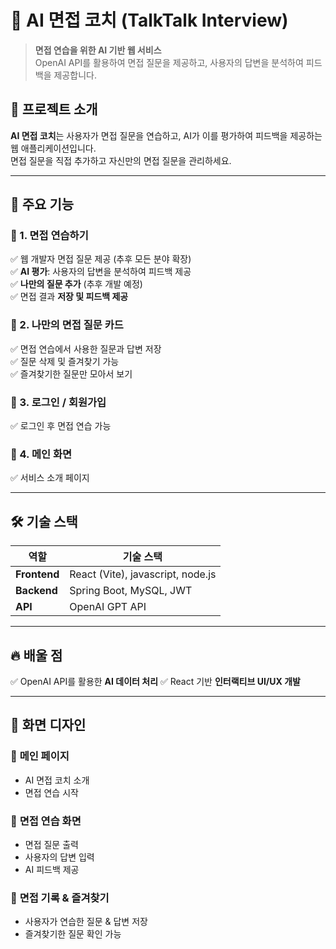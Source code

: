 # 🎤 AI 면접 코치 (TalkTalk Interview)


> **면접 연습을 위한 AI 기반 웹 서비스**  
> OpenAI API를 활용하여 면접 질문을 제공하고, 사용자의 답변을 분석하여 피드백을 제공합니다.

## 🚀 **프로젝트 소개**
**AI 면접 코치**는 사용자가 면접 질문을 연습하고, AI가 이를 평가하여 피드백을 제공하는 웹 애플리케이션입니다.  
면접 질문을 직접 추가하고 자신만의 면접 질문을 관리하세요.

---

## 🎯 **주요 기능**
### 🔹 1. **면접 연습하기**
✅ 웹 개발자 면접 질문 제공 (추후 모든 분야 확장)    
✅ **AI 평가**: 사용자의 답변을 분석하여 피드백 제공  
✅ **나만의 질문 추가** (추후 개발 예정)   
✅ 면접 결과 **저장 및 피드백 제공**   

### 🔹 2. **나만의 면접 질문 카드**
✅ 면접 연습에서 사용한 질문과 답변 저장  
✅ 질문 삭제 및 즐겨찾기 가능  
✅ 즐겨찾기한 질문만 모아서 보기  

### 🔹 3. **로그인 / 회원가입**
✅ 로그인 후 면접 연습 가능

### 🔹 4. **메인 화면**
✅ 서비스 소개 페이지

---

## 🛠 **기술 스택**
| 역할          | 기술 스택 |
|--------------|-----------------|
| **Frontend** | React (Vite), javascript, node.js |
| **Backend**  | Spring Boot, MySQL, JWT |
| **API**      | OpenAI GPT API |

---

## 🔥 **배울 점**
✅ OpenAI API를 활용한 **AI 데이터 처리**
✅ React 기반 **인터랙티브 UI/UX 개발**  


---


## 📸 **화면 디자인**
### 🎯 **메인 페이지**
- AI 면접 코치 소개  
- 면접 연습 시작  

### 🎯 **면접 연습 화면**
- 면접 질문 출력  
- 사용자의 답변 입력  
- AI 피드백 제공  

### 🎯 **면접 기록 & 즐겨찾기**
- 사용자가 연습한 질문 & 답변 저장  
- 즐겨찾기한 질문 확인 가능


